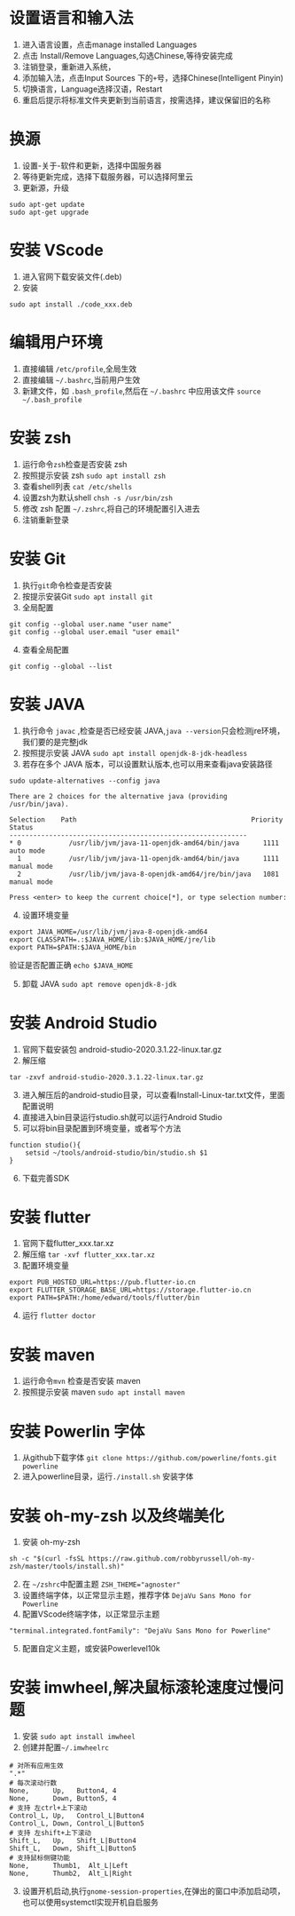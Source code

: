 # 设置语言和输入法
  1. 进入语言设置，点击manage installed Languages
  2. 点击 Install/Remove Languages,勾选Chinese,等待安装完成
  3. 注销登录，重新进入系统，
  4. 添加输入法，点击Input Sources 下的`+`号，选择Chinese(Intelligent Pinyin)
  5. 切换语言，Language选择汉语，Restart
  6. 重启后提示将标准文件夹更新到当前语言，按需选择，建议保留旧的名称

    
# 换源
  1. 设置-关于-软件和更新，选择中国服务器
  2. 等待更新完成，选择下载服务器，可以选择阿里云
  2. 更新源，升级
  ```
  sudo apt-get update
  sudo apt-get upgrade
  ```  


# 安装 VScode
  1. 进入官网下载安装文件(.deb)
  2. 安装
  ```
  sudo apt install ./code_xxx.deb
  ```

# 编辑用户环境
  1. 直接编辑 `/etc/profile`,全局生效    
  2. 直接编辑 `~/.bashrc`,当前用户生效     
  3. 新建文件，如 `.bash_profile`,然后在 `~/.bashrc` 中应用该文件 `source ~/.bash_profile`


# 安装 zsh
  1. 运行命令`zsh`检查是否安装 zsh
  2. 按照提示安装 zsh `sudo apt install zsh`
  3. 查看shell列表 `cat /etc/shells`
  3. 设置zsh为默认shell `chsh -s /usr/bin/zsh`
  4. 修改 zsh 配置 `~/.zshrc`,将自己的环境配置引入进去
  5. 注销重新登录



# 安装 Git
  1. 执行`git`命令检查是否安装
  2. 按提示安装Git `sudo apt install git`
  3. 全局配置
  ```
  git config --global user.name "user name"
  git config --global user.email "user email"
  ```
  4. 查看全局配置
  ```
  git config --global --list
  ```

# 安装 JAVA
  1. 执行命令 `javac` ,检查是否已经安装 JAVA,`java --version`只会检测jre环境，我们要的是完整jdk
  2. 按照提示安装 JAVA `sudo apt install openjdk-8-jdk-headless` 
  3. 若存在多个 JAVA 版本，可以设置默认版本,也可以用来查看java安装路径
  ```
  sudo update-alternatives --config java

  There are 2 choices for the alternative java (providing /usr/bin/java).

  Selection    Path                                            Priority   Status
  ------------------------------------------------------------
  * 0            /usr/lib/jvm/java-11-openjdk-amd64/bin/java      1111      auto mode
    1            /usr/lib/jvm/java-11-openjdk-amd64/bin/java      1111      manual mode
    2            /usr/lib/jvm/java-8-openjdk-amd64/jre/bin/java   1081      manual mode
    
  Press <enter> to keep the current choice[*], or type selection number:
  ```
  4. 设置环境变量
  ```
  export JAVA_HOME=/usr/lib/jvm/java-8-openjdk-amd64
  export CLASSPATH=.:$JAVA_HOME/lib:$JAVA_HOME/jre/lib
  export PATH=$PATH:$JAVA_HOME/bin
  ```    
  验证是否配置正确 `echo $JAVA_HOME`    
    
  5. 卸载 JAVA `sudo apt remove openjdk-8-jdk`
  

# 安装 Android Studio
  1. 官网下载安装包 android-studio-2020.3.1.22-linux.tar.gz
  2. 解压缩
  ```
  tar -zxvf android-studio-2020.3.1.22-linux.tar.gz
  ```
  3. 进入解压后的android-studio目录，可以查看Install-Linux-tar.txt文件，里面配置说明
  4. 直接进入bin目录运行studio.sh就可以运行Android Studio
  5. 可以将bin目录配置到环境变量，或者写个方法
  ```
  function studio(){
      setsid ~/tools/android-studio/bin/studio.sh $1
  }
  ``` 
  6. 下载完善SDK  

# 安装 flutter
  1. 官网下载flutter_xxx.tar.xz
  2. 解压缩 `tar -xvf flutter_xxx.tar.xz`
  3. 配置环境变量
  ```
  export PUB_HOSTED_URL=https://pub.flutter-io.cn
  export FLUTTER_STORAGE_BASE_URL=https://storage.flutter-io.cn
  export PATH=$PATH:/home/edward/tools/flutter/bin
  ```
  4. 运行 `flutter doctor`


# 安装 maven
  1. 运行命令`mvn` 检查是否安装 maven
  2. 按照提示安装 maven `sudo apt install maven`


# 安装 Powerlin 字体
  1. 从github下载字体 `git clone https://github.com/powerline/fonts.git powerline`
  2. 进入powerline目录，运行`./install.sh` 安装字体


# 安装 oh-my-zsh 以及终端美化
  1. 安装 oh-my-zsh
  ```
  sh -c "$(curl -fsSL https://raw.github.com/robbyrussell/oh-my-zsh/master/tools/install.sh)"
  ```
  2. 在 `~/zshrc`中配置主题 `ZSH_THEME="agnoster"`
  3. 设置终端字体，以正常显示主题，推荐字体 `DejaVu Sans Mono for Powerline`
  4. 配置VScode终端字体，以正常显示主题
  ```
  "terminal.integrated.fontFamily": "DejaVu Sans Mono for Powerline"
  ```
  5. 配置自定义主题，或安装Powerlevel10k

# 安装 imwheel,解决鼠标滚轮速度过慢问题
  1. 安装 `sudo apt install imwheel`
  2. 创建并配置`~/.imwheelrc`  
  ```
  # 对所有应用生效
  ".*"
  # 每次滚动行数
  None,      Up,   Button4, 4
  None,      Down, Button5, 4
  # 支持 左ctrl+上下滚动
  Control_L, Up,   Control_L|Button4
  Control_L, Down, Control_L|Button5
  # 支持 左shift+上下滚动
  Shift_L,   Up,   Shift_L|Button4
  Shift_L,   Down, Shift_L|Button5
  # 支持鼠标侧键功能
  None,      Thumb1,  Alt_L|Left
  None,      Thumb2,  Alt_L|Right
  ```
  3. 设置开机启动,执行`gnome-session-properties`,在弹出的窗口中添加启动项，也可以使用systemctl实现开机自启服务
